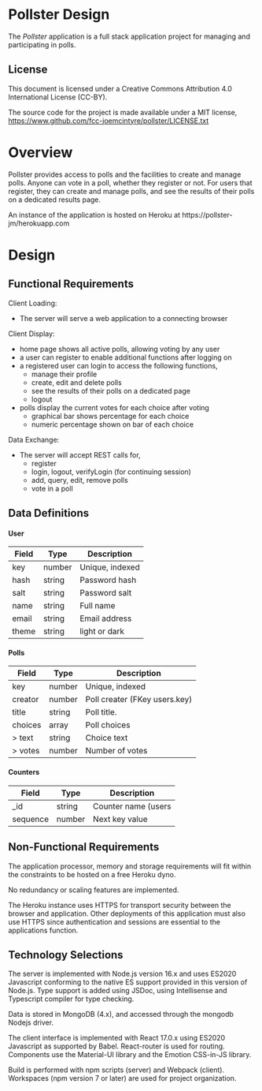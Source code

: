 # Pollster Design

The *Pollster* application is a full stack application project for
managing and participating in polls.

## License
This document is licensed under a Creative Commons Attribution 4.0
International License (CC-BY).

The source code for the project is made available under a MIT license,
https://www.github.com/fcc-joemcintyre/pollster/LICENSE.txt

# Overview

Pollster provides access to polls and the facilities to create and manage polls.
Anyone can vote in a poll, whether they register or not. For users that register,
they can create and manage polls, and see the results of their polls on a
dedicated results page.

An instance of the application is hosted on Heroku at
https://pollster-jm/herokuapp.com

# Design

## Functional Requirements

Client Loading:

- The server will serve a web application to a connecting browser

Client Display:

- home page shows all active polls, allowing voting by any user
- a user can register to enable additional functions after logging on
- a registered user can login to access the following functions,
  - manage their profile
  - create, edit and delete polls
  - see the results of their polls on a dedicated page
  - logout
- polls display the current votes for each choice after voting
  - graphical bar shows percentage for each choice
  - numeric percentage shown on bar of each choice

Data Exchange:

- The server will accept REST calls for,
  - register
  - login, logout, verifyLogin (for continuing session)
  - add, query, edit, remove polls
  - vote in a poll

## Data Definitions

#### User

| Field    | Type   | Description     |
| -------- | ------ | --------------- |
| key      | number | Unique, indexed |
| hash     | string | Password hash   |
| salt     | string | Password salt   |
| name     | string | Full name       |
| email    | string | Email address   |
| theme    | string | light or dark   |

#### Polls

| Field      | Type   | Description                   |
| ---------- | ------ | ----------------------------- |
| key        | number | Unique, indexed               |
| creator    | number | Poll creater (FKey users.key) |
| title      | string | Poll title.                   |
| choices    | array  | Poll choices                  |
|  > text    | string | Choice text                   |
|  > votes   | number | Number of votes               |

#### Counters

| Field    | Type   | Description                  |
| -------- | ------ | ---------------------------- |
| _id      | string | Counter name (users | polls) |
| sequence | number | Next key value               |

## Non-Functional Requirements

The application processor, memory and storage requirements will fit within the
constraints to be hosted on a free Heroku dyno.

No redundancy or scaling features are implemented.

The Heroku instance uses HTTPS for transport security between the browser and
application. Other deployments of this application must also use HTTPS since
authentication and sessions are essential to the applications function.

## Technology Selections

The server is implemented with Node.js version 16.x and uses ES2020 Javascript
conforming to the native ES support provided in this version of Node.js. Type
support is added using JSDoc, using Intellisense and Typescript compiler for
type checking.

Data is stored in MongoDB (4.x), and accessed through the mongodb Nodejs driver.

The client interface is implemented with React 17.0.x using ES2020 Javascript
as supported by Babel. React-router is used for routing. Components use the Material-UI library and the Emotion CSS-in-JS library.

Build is performed with npm scripts (server) and Webpack (client). Workspaces (npm version 7 or later) are used for project organization.
